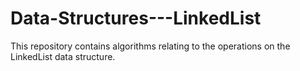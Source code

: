 # Data-Structures---LinkedList
This repository contains algorithms relating to the operations on the LinkedList data structure.
